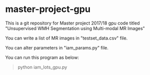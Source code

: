 # master-project-gpu
This is a git repository for Master project 2017/18 gpu code titled "Unsupervised WMH Segmentation using Multi-modal MR Images"




You can write a list of MR images in "testset_data.csv" file.

You can alter parameters in "iam_params.py" file.

You can run this program as below:

> python iam_lots_gpu.py

